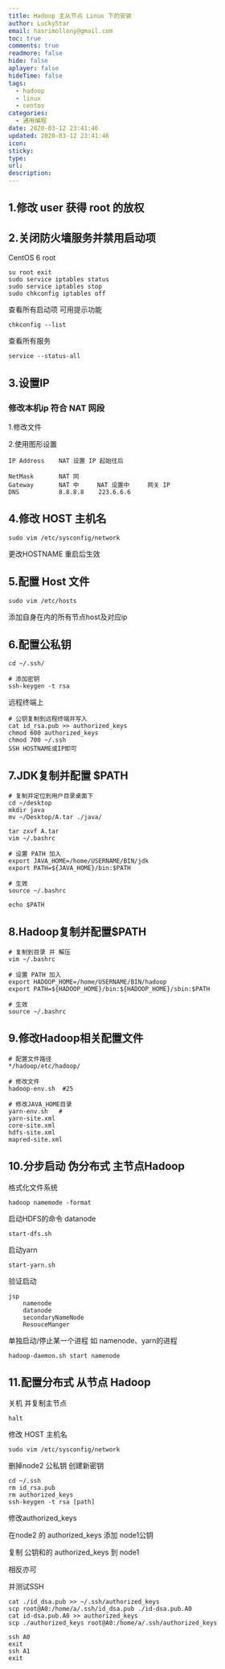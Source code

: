 ```yaml
---
title: Hadoop 主从节点 Linux 下的安装
author: LuckyStar
email: hasrimollony@gmail.com
toc: true
comments: true
readmore: false
hide: false
aplayer: false
hideTime: false
tags:
  - hadoop
  - linux
  - centos
categories:
  - 通用编程
date: 2020-03-12 23:41:46
updated: 2020-03-12 23:41:46
icon:
sticky:
type:
url:
description:
---
```


<!-- more -->

## 1.修改 user 获得 root 的放权



## 2.关闭防火墙服务并禁用启动项

CentOS 6 root

```
su root exit
sudo service iptables status
sudo service iptables stop
sudo chkconfig iptables off
```



查看所有启动项   可用提示功能

```
chkconfig --list
```



查看所有服务

```
service --status-all
```

##  

## 3.设置IP

### 修改本机ip 符合 NAT 网段

1.修改文件

2.使用图形设置

```
IP Address    NAT 设置 IP 起始往后

NetMask       NAT 同
Gateway       NAT 中     NAT 设置中     网关 IP
DNS           8.8.8.8    223.6.6.6
```



## 4.修改 HOST 主机名

```
sudo vim /etc/sysconfig/network
```

更改HOSTNAME   重启后生效



## 5.配置 Host 文件

```
sudo vim /etc/hosts
```

添加自身在内的所有节点host及对应ip



## 6.配置公私钥

```
cd ~/.ssh/

# 添加密钥
ssh-keygen -t rsa    
```



远程终端上

```
# 公钥复制到远程终端并写入
cat id_rsa.pub >> authorized_keys   
chmod 600 authorized_keys
chmod 700 ~/.ssh
SSH HOSTNAME或IP即可
```



## 7.JDK复制并配置 $PATH

```
# 复制并定位到用户目录桌面下
cd ~/desktop
mkdir java
mv ~/Desktop/A.tar ./java/

tar zxvf A.tar
vim ~/.bashrc     

# 设置 PATH 加入
export JAVA_HOME=/home/USERNAME/BIN/jdk
export PATH=${JAVA_HOME}/bin:$PATH

# 生效
source ~/.bashrc     

echo $PATH
```



## 8.Hadoop复制并配置$PATH

```
# 复制到目录 并 解压
vim ~/.bashrc    

# 设置 PATH 加入
export HADOOP_HOME=/home/USERNAME/BIN/hadoop
export PATH=${HADOOP_HOME}/bin:${HADOOP_HOME}/sbin:$PATH

# 生效
source ~/.bashrc
```



## 9.修改Hadoop相关配置文件

```
# 配置文件路径
*/hadoop/etc/hadoop/

# 修改文件
hadoop-env.sh  #25

# 修改JAVA_HOME目录
yarn-env.sh   #
yarn-site.xml
core-site.xml
hdfs-site.xml
mapred-site.xml
```



## 10.分步启动 伪分布式 主节点Hadoop

格式化文件系统

```
hadoop namemode -format
```



启动HDFS的命令 datanode

```
start-dfs.sh
```



启动yarn

```
start-yarn.sh
```



验证启动

```
jsp
​    namenode
​    datanode
​    secondaryNameNode
​    ResouceManger
```



单独启动/停止某一个进程 如 namenode、yarn的进程

```
hadoop-daemon.sh start namenode
```



## 11.配置分布式 从节点 Hadoop

关机 并复制主节点 

```
halt
```



修改 HOST 主机名

```
sudo vim /etc/sysconfig/network
```



删掉node2 公私钥 创建新密钥

```
cd ~/.ssh
rm id_rsa.pub
rm authorized_keys
ssh-keygen -t rsa [path]
```



修改authorized_keys

在node2 的 authorized_keys 添加 node1公钥

复制 公钥和的 authorized_keys 到 node1

相反亦可



并测试SSH

```
cat ./id_dsa.pub >> ~/.ssh/authorized_keys
scp root@A0:/home/a/.ssh/id_dsa.pub ./id-dsa.pub.A0
cat id-dsa.pub.A0 >> authorized_keys
scp ./authorized_keys root@A0:/home/a/.ssh/authorized_keys

ssh A0
exit
ssh A1
exit
```

